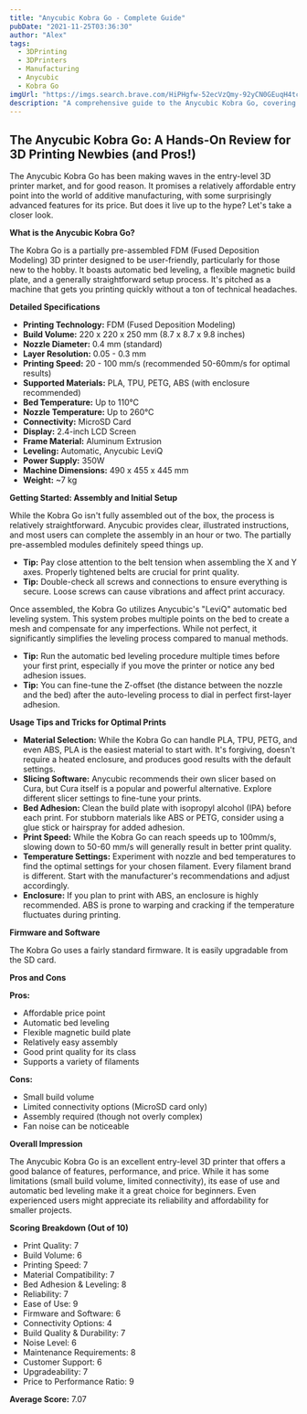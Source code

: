```yaml
---
title: "Anycubic Kobra Go - Complete Guide"
pubDate: "2021-11-25T03:36:30"
author: "Alex"
tags:
  - 3DPrinting
  - 3DPrinters
  - Manufacturing
  - Anycubic
  - Kobra Go
imgUrl: "https://imgs.search.brave.com/HiPHgfw-52ecVzQmy-92yCN0GEuqH4tcNz_k6kXbvkk/rs:fit:860:0:0:0/g:ce/aHR0cHM6Ly9kZS5h/bnljdWJpYy5jb20v/Y2RuL3Nob3AvcHJv/ZHVjdHMvS29icmFH/b18xLmpwZz92PTE2/ODAzMTQwMTYmd2lk/dGg9MzAw"
description: "A comprehensive guide to the Anycubic Kobra Go, covering specifications, usage tips, and comparisons with similar products."
---
```


## The Anycubic Kobra Go: A Hands-On Review for 3D Printing Newbies (and Pros!)

The Anycubic Kobra Go has been making waves in the entry-level 3D printer market, and for good reason. It promises a relatively affordable entry point into the world of additive manufacturing, with some surprisingly advanced features for its price. But does it live up to the hype? Let's take a closer look.

**What is the Anycubic Kobra Go?**

The Kobra Go is a partially pre-assembled FDM (Fused Deposition Modeling) 3D printer designed to be user-friendly, particularly for those new to the hobby. It boasts automatic bed leveling, a flexible magnetic build plate, and a generally straightforward setup process. It's pitched as a machine that gets you printing quickly without a ton of technical headaches.

**Detailed Specifications**

*   **Printing Technology:** FDM (Fused Deposition Modeling)
*   **Build Volume:** 220 x 220 x 250 mm (8.7 x 8.7 x 9.8 inches)
*   **Nozzle Diameter:** 0.4 mm (standard)
*   **Layer Resolution:** 0.05 - 0.3 mm
*   **Printing Speed:** 20 - 100 mm/s (recommended 50-60mm/s for optimal results)
*   **Supported Materials:** PLA, TPU, PETG, ABS (with enclosure recommended)
*   **Bed Temperature:** Up to 110°C
*   **Nozzle Temperature:** Up to 260°C
*   **Connectivity:** MicroSD Card
*   **Display:** 2.4-inch LCD Screen
*   **Frame Material:** Aluminum Extrusion
*   **Leveling:** Automatic, Anycubic LeviQ
*   **Power Supply:** 350W
*   **Machine Dimensions:** 490 x 455 x 445 mm
*   **Weight:** ~7 kg

**Getting Started: Assembly and Initial Setup**

While the Kobra Go isn't fully assembled out of the box, the process is relatively straightforward. Anycubic provides clear, illustrated instructions, and most users can complete the assembly in an hour or two. The partially pre-assembled modules definitely speed things up.

*   **Tip:** Pay close attention to the belt tension when assembling the X and Y axes. Properly tightened belts are crucial for print quality.
*   **Tip:** Double-check all screws and connections to ensure everything is secure. Loose screws can cause vibrations and affect print accuracy.

Once assembled, the Kobra Go utilizes Anycubic's "LeviQ" automatic bed leveling system. This system probes multiple points on the bed to create a mesh and compensate for any imperfections. While not perfect, it significantly simplifies the leveling process compared to manual methods.

*   **Tip:** Run the automatic bed leveling procedure multiple times before your first print, especially if you move the printer or notice any bed adhesion issues.
*   **Tip:** You can fine-tune the Z-offset (the distance between the nozzle and the bed) after the auto-leveling process to dial in perfect first-layer adhesion.

**Usage Tips and Tricks for Optimal Prints**

*   **Material Selection:** While the Kobra Go can handle PLA, TPU, PETG, and even ABS, PLA is the easiest material to start with. It's forgiving, doesn't require a heated enclosure, and produces good results with the default settings.
*   **Slicing Software:** Anycubic recommends their own slicer based on Cura, but Cura itself is a popular and powerful alternative. Explore different slicer settings to fine-tune your prints.
*   **Bed Adhesion:** Clean the build plate with isopropyl alcohol (IPA) before each print. For stubborn materials like ABS or PETG, consider using a glue stick or hairspray for added adhesion.
*   **Print Speed:** While the Kobra Go can reach speeds up to 100mm/s, slowing down to 50-60 mm/s will generally result in better print quality.
*   **Temperature Settings:** Experiment with nozzle and bed temperatures to find the optimal settings for your chosen filament. Every filament brand is different. Start with the manufacturer's recommendations and adjust accordingly.
*   **Enclosure:** If you plan to print with ABS, an enclosure is highly recommended. ABS is prone to warping and cracking if the temperature fluctuates during printing.

**Firmware and Software**

The Kobra Go uses a fairly standard firmware. It is easily upgradable from the SD card.

**Pros and Cons**

**Pros:**

*   Affordable price point
*   Automatic bed leveling
*   Flexible magnetic build plate
*   Relatively easy assembly
*   Good print quality for its class
*   Supports a variety of filaments

**Cons:**

*   Small build volume
*   Limited connectivity options (MicroSD card only)
*   Assembly required (though not overly complex)
*   Fan noise can be noticeable

**Overall Impression**

The Anycubic Kobra Go is an excellent entry-level 3D printer that offers a good balance of features, performance, and price. While it has some limitations (small build volume, limited connectivity), its ease of use and automatic bed leveling make it a great choice for beginners. Even experienced users might appreciate its reliability and affordability for smaller projects.

**Scoring Breakdown (Out of 10)**

*   Print Quality: 7
*   Build Volume: 6
*   Printing Speed: 7
*   Material Compatibility: 7
*   Bed Adhesion & Leveling: 8
*   Reliability: 7
*   Ease of Use: 9
*   Firmware and Software: 6
*   Connectivity Options: 4
*   Build Quality & Durability: 7
*   Noise Level: 6
*   Maintenance Requirements: 8
*   Customer Support: 6
*   Upgradeability: 7
*   Price to Performance Ratio: 9

**Average Score:** 7.07
